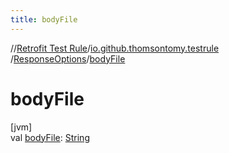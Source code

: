```yaml
---
title: bodyFile
---
```

//[Retrofit Test Rule](../../../index.html)/[io.github.thomsontomy.testrule](../index.html)
/[ResponseOptions](index.html)/[bodyFile](body-file.html)

# bodyFile

[jvm]\
val [bodyFile](body-file.html): [String](https://kotlinlang.org/api/latest/jvm/stdlib/kotlin/-string/index.html)




